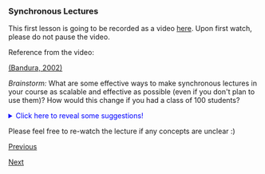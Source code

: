 ### Synchronous Lectures

This first lesson is going to be recorded as a video [here](https://youtu.be/Z6_BTAD0LyI). Upon first watch, please do not pause the video.


Reference from the video:

[(Bandura, 2002)](http://www.uky.edu/~eushe2/Bandura/Bandura2002EP.pdf)

*Brainstorm:* What are some effective ways to make synchronous lectures in your course as scalable and effective as possible (even if you don't plan to use them)? How would this change if you had a class of 100 students?

<details><summary style="color:blue">Click here to reveal some suggestions!</summary>
<p>
Breakout rooms (or group work) allow for synchronous lectures to involve social learning, even at a large scale. Additionally, the ability of synchronicity to allow students to see their questions answered with diagrams, demonstrations, or specific responses at the time of asking can be a great benefit.
</p>
</details>

Please feel free to re-watch the lecture if any concepts are unclear :)

[Previous](overview.md)

[Next](flipped_classroom.md)